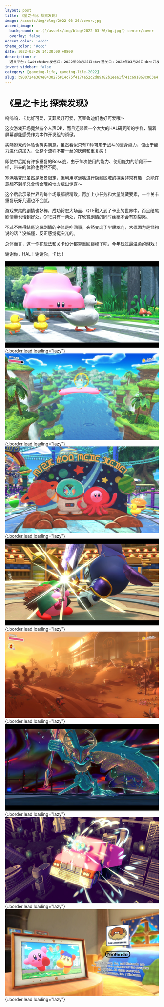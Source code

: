 ```yaml
---
layout: post
title: 《星之卡比 探索发现》
image: /assets/img/blog/2022-03-26/cover.jpg
accent_image: 
  background: url('/assets/img/blog/2022-03-26/bg.jpg') center/cover
  overlay: false
accent_color: '#ccc'
theme_color: '#ccc'
date: 2022-03-26 14:30:00 +0800
description: >
  通关平台：Switch<br>发售日：2022年03月25日<br>通关日：2022年03月26日<br>开发商：HAL研究所<br>发行商：Nintendo
invert_sidebar: false
category: [gameing-life, gameing-life-2022]
slug: b900724e369e8430275814c75f4174e52c2d89382b1eea1f741c691868c063e4
---
```


# 《星之卡比 探索发现》

呜呜呜，卡比好可爱，艾菲灵好可爱，瓦豆鲁迪们也好可爱哦～

这次游戏开场竟然有个人声OP，而且还带着一个大大的HAL研究所的字样，隔着屏幕都能感受作为本作开发组的骄傲。

实际游戏的体验也确实满意。虽然看似只有11种可用于战斗的变身能力，但由于能力进化的加入，让整个流程不带一丝的厌倦和重复感！

即使中后期有许多重复的Boss战，由于每次使用的能力、使用能力的阶段不一样，带来的体验也截然不同。

塞满嘴变形虽然是场景限定，但利用塞满嘴进行隐藏区域的探索非常有趣，总能在意想不到却又合情合理的地方挖出惊喜～

这个后启示录世界的每个场景都很精致，再加上小任务和大量隐藏要素，一个关卡重复玩好几遍也不会腻。

游戏末尾的剧情也好棒，成功将宏大场面、QTE融入到了卡比的世界中。而且结尾剧情量也恰到好处，QTE只有一两处，在欣赏剧情的同时丝毫不会有割裂感。

不过不晓得结尾这段剧情的字体是咋回事，突然变成了华康龙门，大概因为是怪物说的话？没搞懂，反正感觉挺突兀的。

总体而言，这一作在玩法和关卡设计都算重回巅峰了吧，今年玩过最温柔的游戏！

谢谢你，HAL！谢谢你，卡比！

![](/assets/img/blog/2022-03-26/1.jpg){:.border.lead loading="lazy"}
![](/assets/img/blog/2022-03-26/2.jpg){:.border.lead loading="lazy"}
![](/assets/img/blog/2022-03-26/3.jpg){:.border.lead loading="lazy"}
![](/assets/img/blog/2022-03-26/4.jpg){:.border.lead loading="lazy"}
![](/assets/img/blog/2022-03-26/5.jpg){:.border.lead loading="lazy"}
![](/assets/img/blog/2022-03-26/6.jpg){:.border.lead loading="lazy"}
![](/assets/img/blog/2022-03-26/7.jpg){:.border.lead loading="lazy"}
![](/assets/img/blog/2022-03-26/8.jpg){:.border.lead loading="lazy"}

